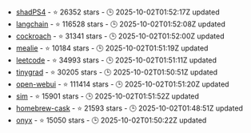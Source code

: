 - [shadPS4](https://github.com/shadps4-emu/shadPS4) - ⭐ 26352 stars - 🕒 2025-10-02T01:52:17Z updated
- [langchain](https://github.com/langchain-ai/langchain) - ⭐ 116528 stars - 🕒 2025-10-02T01:52:08Z updated
- [cockroach](https://github.com/cockroachdb/cockroach) - ⭐ 31341 stars - 🕒 2025-10-02T01:52:00Z updated
- [mealie](https://github.com/mealie-recipes/mealie) - ⭐ 10184 stars - 🕒 2025-10-02T01:51:19Z updated
- [leetcode](https://github.com/doocs/leetcode) - ⭐ 34993 stars - 🕒 2025-10-02T01:51:11Z updated
- [tinygrad](https://github.com/tinygrad/tinygrad) - ⭐ 30205 stars - 🕒 2025-10-02T01:50:51Z updated
- [open-webui](https://github.com/open-webui/open-webui) - ⭐ 111414 stars - 🕒 2025-10-02T01:51:20Z updated
- [sim](https://github.com/simstudioai/sim) - ⭐ 15901 stars - 🕒 2025-10-02T01:51:52Z updated
- [homebrew-cask](https://github.com/Homebrew/homebrew-cask) - ⭐ 21593 stars - 🕒 2025-10-02T01:48:51Z updated
- [onyx](https://github.com/onyx-dot-app/onyx) - ⭐ 15050 stars - 🕒 2025-10-02T01:50:22Z updated
